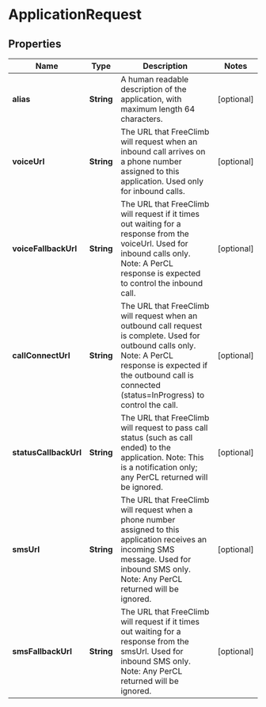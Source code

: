 

# ApplicationRequest


## Properties

Name | Type | Description | Notes
------------ | ------------- | ------------- | -------------
**alias** | **String** | A human readable description of the application, with maximum length 64 characters. |  [optional]
**voiceUrl** | **String** | The URL that FreeClimb will request when an inbound call arrives on a phone number assigned to this application. Used only for inbound calls. |  [optional]
**voiceFallbackUrl** | **String** | The URL that FreeClimb will request if it times out waiting for a response from the voiceUrl. Used for inbound calls only. Note: A PerCL response is expected to control the inbound call. |  [optional]
**callConnectUrl** | **String** | The URL that FreeClimb will request when an outbound call request is complete. Used for outbound calls only.  Note: A PerCL response is expected if the outbound call is connected (status&#x3D;InProgress) to control the call. |  [optional]
**statusCallbackUrl** | **String** | The URL that FreeClimb will request to pass call status (such as call ended) to the application.  Note: This is a notification only; any PerCL returned will be ignored. |  [optional]
**smsUrl** | **String** | The URL that FreeClimb will request when a phone number assigned to this application receives an incoming SMS message. Used for inbound SMS only.  Note: Any PerCL returned will be ignored. |  [optional]
**smsFallbackUrl** | **String** | The URL that FreeClimb will request if it times out waiting for a response from the smsUrl. Used for inbound SMS only.  Note: Any PerCL returned will be ignored. |  [optional]



